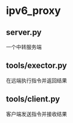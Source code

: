 # ipv6_proxy

## server.py
一个中转服务端

## tools/exector.py
在远端执行指令并返回结果

## tools/client.py
客户端发送指令并接收结果